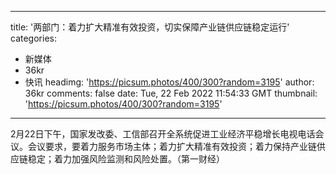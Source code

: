 
---
title: '两部门：着力扩大精准有效投资，切实保障产业链供应链稳定运行'
categories: 
 - 新媒体
 - 36kr
 - 快讯
headimg: 'https://picsum.photos/400/300?random=3195'
author: 36kr
comments: false
date: Tue, 22 Feb 2022 11:54:33 GMT
thumbnail: 'https://picsum.photos/400/300?random=3195'
---

<div>   
2月22日下午，国家发改委、工信部召开全系统促进工业经济平稳增长电视电话会议。会议要求，要着力服务市场主体；着力扩大精准有效投资；着力保持产业链供应链稳定；着力加强风险监测和风险处置。（第一财经）  
</div>
            